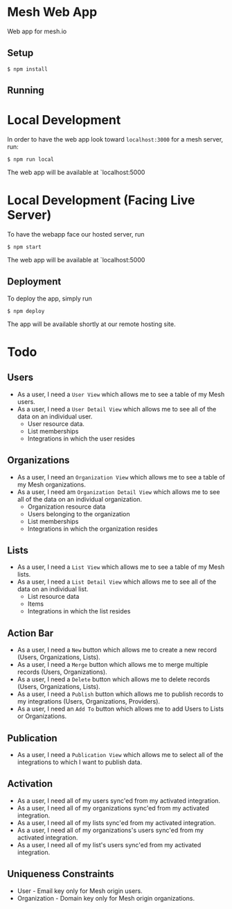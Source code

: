 
# Mesh Web App
Web app for mesh.io

## Setup

```
$ npm install
```

## Running

Local Development
=================

In order to have the web app look toward `localhost:3000` for a mesh server, run:
```
$ npm run local
```

The web app will be available at `localhost:5000

Local Development (Facing Live Server)
======================================

To have the webapp face our hosted server, run
```
$ npm start
```

The web app will be available at `localhost:5000

## Deployment

To deploy the app, simply run

```
$ npm deploy
```

The app will be available shortly at our remote hosting site.

# Todo

## Users
- As a user, I need a `User View` which allows me to see a table of my Mesh users.
- As a user, I need a `User Detail View` which allows me to see all of the data on an individual user.
  - User resource data.
  - List memberships
  - Integrations in which the user resides

## Organizations
- As a user, I need an `Organization View` which allows me to see a table of my Mesh organizations.
- As a user, I need am `Organization Detail View` which allows me to see all of the data on an individual organization.
  - Organization resource data
  - Users belonging to the organization
  - List memberships
  - Integrations in which the organization resides

## Lists
- As a user, I need a `List View` which allows me to see a table of my Mesh lists.
- As a user, I need a `List Detail View` which allows me to see all of the data on an individual list.
  - List resource data
  - Items
  - Integrations in which the list resides

## Action Bar
- As a user, I need a `New` button which allows me to create a new record (Users, Organizations, Lists).
- As a user, I need a `Merge` button which allows me to merge multiple records (Users, Organizations).
- As a user, I need a `Delete` button which allows me to delete records (Users, Organizations, Lists).
- As a user, I need a `Publish` button which allows me to publish records to my integrations (Users, Organizations, Providers).
- As a user, I need an `Add To` button which allows me to add Users to Lists or Organizations.

## Publication
- As a user, I need a `Publication View` which allows me to select all of the integrations to which I want to publish data.

## Activation
- As a user, I need all of my users sync'ed from my activated integration.
- As a user, I need all of my organizations sync'ed from my activated integration.
- As a user, I need all of my lists sync'ed from my activated integration.
- As a user, I need all of my organizations's users sync'ed from my activated integration.
- As a user, I need all of my list's users sync'ed from my activated integration.

## Uniqueness Constraints
- User - Email key only for Mesh origin users.
- Organization - Domain key only for Mesh origin organizations.
